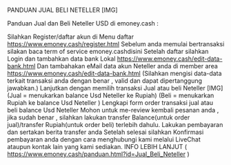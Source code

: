 PANDUAN JUAL BELI NETELLER
[​IMG]

Panduan Jual dan Beli Neteller USD di emoney.cash :

Silahkan Register/daftar akun di Menu daftar
https://www.emoney.cash/register.html
Sebelum anda memulai bertransaksi silakan baca term of service emoney.cashdisini
Setelah daftar silahkan Login dan tambahkan data bank Lokal
https://www.emoney.cash/edit-data-bank.html
Dan tambahakan eMail data akun Neteller anda di member area 
https://www.emoney.cash/edit-data-bank.html
(Silahkan mengisi data-data terkait transaksi anda dengan benar , valid dan dapat dipertanggung jawabkan.)
Lanjutkan dengan memilih transaksi Jual atau beli Neteller [​IMG]
(Jual = menukarkan balance Usd Neteller ke Rupiah)
(Beli = menukarkan Rupiah ke balance Usd Neteller )
Lengkapi form order transaksi jual atau beli balance Usd Neteller
Mohon untuk me-review kembali pesanan anda , jika sudah benar , silahkan lakukan transfer Balance(untuk order jual)/transfer Rupiah(untuk order beli) terlebih dahulu.
Lakukan pembayaran dan sertakan berita transfer anda
Setelah selesai silahkan Konfirmasi pembayaran anda dengan cara menghubungi kami melalui LiveChat ataupun kontak lain yang kami sediakan.
INFO LEBIH LANJUT ( https://www.emoney.cash/panduan.html?id=Jual_Beli_Neteller )
